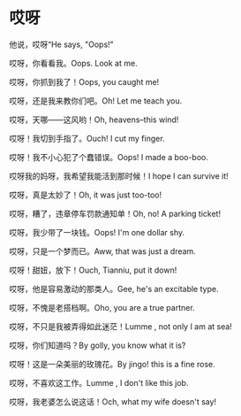 # 哎呀

<p><span class="chinese">他说，哎呀“</span><span class="english">He says, "Oops!"</span></p>

<p><span class="chinese">哎呀，你看看我。</span><span class="english">Oops. Look at me.</span></p>

<p><span class="chinese">哎呀，你抓到我了！</span><span class="english">Oops, you caught me!</span></p>

<p><span class="chinese">哎呀，还是我来教你们吧。</span><span class="english">Oh! Let me teach you.</span></p>

<p><span class="chinese">哎呀，天哪——这风哟！</span><span class="english">Oh, heavens–this wind!</span></p>

<p><span class="chinese">哎呀！我切到手指了。</span><span class="english">Ouch! I cut my finger.</span></p>

<p><span class="chinese">哎呀！我不小心犯了个蠢错误。</span><span class="english">Oops! I made a boo-boo.</span></p>

<p><span class="chinese">哎呀我的妈呀，我希望我能活到那时候！</span><span class="english">I hope I can survive it!</span></p>

<p><span class="chinese">哎呀，真是太妙了！</span><span class="english">Oh, it was just too-too!</span></p>

<p><span class="chinese">哎呀，糟了，违章停车罚款通知单！</span><span class="english">Oh, no! A parking ticket!</span></p>

<p><span class="chinese">哎呀，我少带了一块钱。</span><span class="english">Oops! I'm one dollar shy.</span></p>

<p><span class="chinese">哎呀，只是一个梦而已。</span><span class="english">Aww, that was just a dream.</span></p>

<p><span class="chinese">哎呀！甜妞，放下！</span><span class="english">Ouch, Tianniu, put it down!</span></p>

<p><span class="chinese">哎呀，他是容易激动的那类人。</span><span class="english">Gee, he's an excitable type.</span></p>

<p><span class="chinese">哎呀，不愧是老搭档啊。</span><span class="english">Oho, you are a true partner.</span></p>

<p><span class="chinese">哎呀，不只是我被弄得如此迷茫！</span><span class="english">Lumme , not only I am at sea!</span></p>

<p><span class="chinese">哎呀，你们知道吗？</span><span class="english">By golly, you know what it is?</span></p>

<p><span class="chinese">哎呀！这是一朵美丽的玫瑰花。</span><span class="english">By jingo! this is a fine rose.</span></p>

<p><span class="chinese">哎呀，不喜欢这工作。</span><span class="english">Lumme , I don't like this job.</span></p>

<p><span class="chinese">哎呀，我老婆怎么说这话！</span><span class="english">Och, what my wife doesn't say!</span></p>

